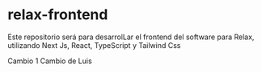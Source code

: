 # relax-frontend
Este repositorio será para desarrolLar el frontend del software para Relax, utilizando Next Js, React, TypeScript  y Tailwind Css

Cambio 1
Cambio de Luis